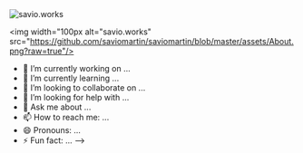 <img align="center" alt="savio.works" src="https://raw.githubusercontent.com/saviomartin/saviomartin/master/assets/banner.gif"/>

<img width="100px alt="savio.works" src="https://github.com/saviomartin/saviomartin/blob/master/assets/About.png?raw=true"/>

- 🔭 I’m currently working on ...
- 🌱 I’m currently learning ...
- 👯 I’m looking to collaborate on ...
- 🤔 I’m looking for help with ...
- 💬 Ask me about ...
- 📫 How to reach me: ...
- 😄 Pronouns: ...
- ⚡ Fun fact: ...
-->

